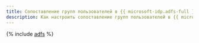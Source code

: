 ```yaml
---
title: Сопоставление групп пользователей в {{ microsoft-idp.adfs-full }}
description: Как настроить сопоставление групп пользователей в {{ microsoft-idp.adfs-full }} при аутентификации пользователей в организации.
---
```


{% include [adfs](../../_tutorials/security/adfs.md) %}
